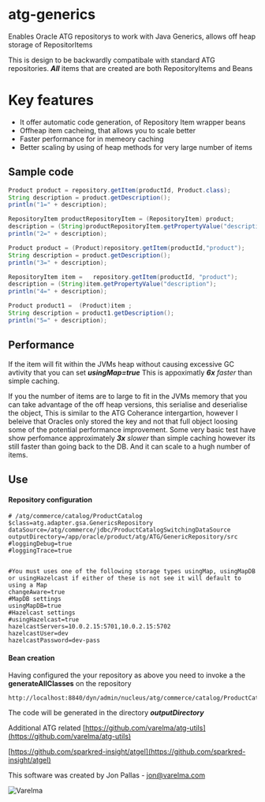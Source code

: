 # atg-generics
Enables Oracle ATG repositorys to work with Java Generics, allows off heap storage of RepositorItems

This is design to be backwardly compatibale with standard ATG repositories. ***All*** items that are created are both RepositoryItems and Beans 

# Key features
* It offer automatic code generation, of Repository Item wrapper beans
* Offheap item cacheing, that allows you to scale better
* Faster performance for in memeory caching 
* Better scaling by using of heap methods for very large number of items


## Sample code 
```java
Product product = repository.getItem(productId, Product.class);
String description = product.getDescription();
println("1=" + description);

RepositoryItem productRepositoryItem = (RepositoryItem) product;
description = (String)productRepositoryItem.getPropertyValue("description");
println("2=" + description);

Product product = (Product)repository.getItem(productId,"product");
String description = product.getDescription();
println("3=" + description);

RepositoryItem item =   repository.getItem(productId, "product");
description = (String)item.getPropertyValue("description");
println("4=" + description);

Product product1 =  (Product)item ;
String description = product1.getDescription();
println("5=" + description);
```

## Performance

If the item will fit within the JVMs heap without causing excessive GC avtivity that you can set ***usingMap=true*** This is appoximatly ***6x***  *faster* than simple caching.

If you the number of items are to large to fit in the JVMs memory that you can take advantage of the off heap versions, this serialise and deserialise the object, This is similar to the ATG Coherance intergartion, however I beleive that Oracles only stored the key and not that full object loosing some of the potential performance improvement.
Some very basic test have show perfomance approximately ***3x*** *slower* than simple caching however its still faster than going back to the DB. And it can scale to a hugh number of items.


## Use

#### Repository configuration 
```
# /atg/commerce/catalog/ProductCatalog
$class=atg.adapter.gsa.GenericsRepository
dataSource=/atg/commerce/jdbc/ProductCatalogSwitchingDataSource
outputDirectory=/app/oracle/product/atg/ATG/GenericRepository/src
#loggingDebug=true
#loggingTrace=true


#You must uses one of the following storage types usingMap, usingMapDB or usingHazelcast if either of these is not see it will default to using a Map
changeAware=true
#MapDB settings
usingMapDB=true
#Hazelcast settings
#usingHazelcast=true
hazelcastServers=10.0.2.15:5701,10.0.2.15:5702
hazelcastUser=dev
hazelcastPassword=dev-pass
```

#### Bean creation 

Having configured the your repository as above you need to invoke a the **generateAllClasses** on the repository
```
http://localhost:8840/dyn/admin/nucleus/atg/commerce/catalog/ProductCatalog
```
The code will be generated in the directory ***outputDirectory***


Additional ATG related 
[https://github.com/varelma/atg-utils](https://github.com/varelma/atg-utils)

[https://github.com/sparkred-insight/atgel](https://github.com/sparkred-insight/atgel)

This software was created by Jon Pallas - jon@varelma.com

![Varelma](https://github.com/varelma/atg-generics/varelma-small.png "Varelma")

